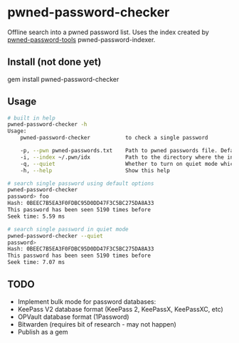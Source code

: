 # pwned-password-checker

Offline search into a pwned password list. Uses the index created by [pwned-password-tools](https://github.com/SaltwaterC/pwned-password-tools) pwned-password-indexer.

## Install (not done yet)

  gem install pwned-password-checker

## Usage

```bash
# built in help
pwned-password-checker -h
Usage:
    pwned-password-checker           to check a single password

    -p, --pwn pwned-passwords.txt    Path to pwned passwords file. Defaults to ~/.pwn/pwned-passwords-sha1-ordered-by-hash-v4.txt
    -i, --index ~/.pwn/idx           Path to the directory where the index is going to be written. Defaults to ~/.pwn/idx
    -q, --quiet                      Whether to turn on quiet mode which suppress the password prompt
    -h, --help                       Show this help

# search single password using default options
pwned-password-checker
password> foo
Hash: 0BEEC7B5EA3F0FDBC95D0DD47F3C5BC275DA8A33
This password has been seen 5190 times before
Seek time: 5.59 ms

# search single password in quiet mode
pwned-password-checker --quiet
password>
Hash: 0BEEC7B5EA3F0FDBC95D0DD47F3C5BC275DA8A33
This password has been seen 5190 times before
Seek time: 7.07 ms
```

## TODO

 * Implement bulk mode for password databases:
  * KeePass V2 database format (KeePass 2, KeePassX, KeePassXC, etc)
  * OPVault database format (1Password)
  * Bitwarden (requires bit of research - may not happen)
 * Publish as a gem
